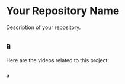 # Your Repository Name

Description of your repository.

## a

Here are the videos related to this project:

### a